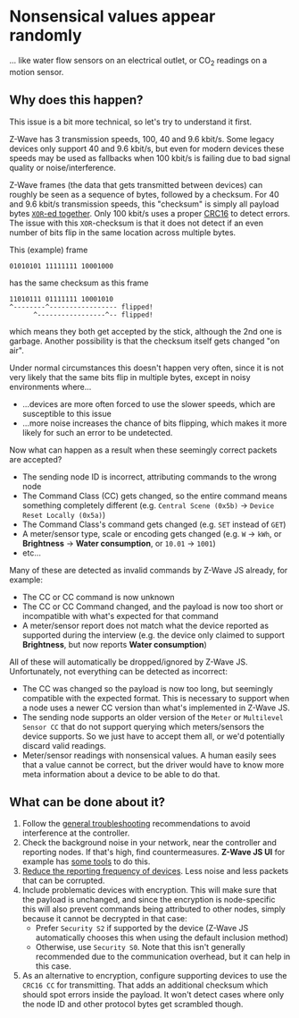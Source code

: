 # Nonsensical values appear randomly

... like water flow sensors on an electrical outlet, or CO<sub>2</sub> readings on a motion sensor.

## Why does this happen?

This issue is a bit more technical, so let's try to understand it first.

Z-Wave has 3 transmission speeds, 100, 40 and 9.6 kbit/s. Some legacy devices only support 40 and 9.6 kbit/s, but even for modern devices these speeds may be used as fallbacks when 100 kbit/s is failing due to bad signal quality or noise/interference.

Z-Wave frames (the data that gets transmitted between devices) can roughly be seen as a sequence of bytes, followed by a checksum. For 40 and 9.6 kbit/s transmission speeds, this "checksum" is simply all payload bytes [`XOR`-ed together](https://en.wikipedia.org/wiki/Checksum#Parity_byte_or_parity_word). Only 100 kbit/s uses a proper [CRC16](https://en.wikipedia.org/wiki/Cyclic_redundancy_check#) to detect errors. The issue with this `XOR`-checksum is that it does not detect if an even number of bits flip in the same location across multiple bytes.

This (example) frame

```
01010101 11111111 10001000
```

has the same checksum as this frame

```
11010111 01111111 10001010
^--------^----------------- flipped!
      ^-----------------^-- flipped!
```

which means they both get accepted by the stick, although the 2nd one is garbage. Another possibility is that the checksum itself gets changed "on air".

Under normal circumstances this doesn't happen very often, since it is not very likely that the same bits flip in multiple bytes, except in noisy environments where...

-   ...devices are more often forced to use the slower speeds, which are susceptible to this issue
-   ...more noise increases the chance of bits flipping, which makes it more likely for such an error to be undetected.

Now what can happen as a result when these seemingly correct packets are accepted?

-   The sending node ID is incorrect, attributing commands to the wrong node
-   The Command Class (CC) gets changed, so the entire command means something completely different (e.g. `Central Scene (0x5b)` -> `Device Reset Locally (0x5a)`)
-   The Command Class's command gets changed (e.g. `SET` instead of `GET`)
-   A meter/sensor type, scale or encoding gets changed (e.g. `W` -> `kWh`, or **Brightness** -> **Water consumption**, or `10.01` -> `1001`)
-   etc...

Many of these are detected as invalid commands by Z-Wave JS already, for example:

-   The CC or CC command is now unknown
-   The CC or CC Command changed, and the payload is now too short or incompatible with what's expected for that command
-   A meter/sensor report does not match what the device reported as supported during the interview (e.g. the device only claimed to support **Brightness**, but now reports **Water consumption**)

All of these will automatically be dropped/ignored by Z-Wave JS. Unfortunately, not everything can be detected as incorrect:

-   The CC was changed so the payload is now too long, but seemingly compatible with the expected format. This is necessary to support when a node uses a newer CC version than what's implemented in Z-Wave JS.
-   The sending node supports an older version of the `Meter` or `Multilevel Sensor CC` that do not support querying which meters/sensors the device supports. So we just have to accept them all, or we'd potentially discard valid readings.
-   Meter/sensor readings with nonsensical values. A human easily sees that a value cannot be correct, but the driver would have to know more meta information about a device to be able to do that.

## What can be done about it?

1. Follow the [general troubleshooting](troubleshooting/connectivity-issues.md#general-troubleshooting) recommendations to avoid interference at the controller.
1. Check the background noise in your network, near the controller and reporting nodes. If that's high, find countermeasures. **Z-Wave JS UI** for example has [some tools](https://zwave-js.github.io/zwave-js-ui/#/usage/nodes_healthcheck) to do this.
1. [Reduce the reporting frequency of devices](troubleshooting/network-health.md#optimizing-the-reporting-configuration). Less noise and less packets that can be corrupted.
1. Include problematic devices with encryption. This will make sure that the payload is unchanged, and since the encryption is node-specific this will also prevent commands being attributed to other nodes, simply because it cannot be decrypted in that case:
    - Prefer `Security S2` if supported by the device (Z-Wave JS automatically chooses this when using the default inclusion method)
    - Otherwise, use `Security S0`. Note that this isn't generally recommended due to the communication overhead, but it can help in this case.
1. As an alternative to encryption, configure supporting devices to use the `CRC16 CC` for transmitting. That adds an additional checksum which should spot errors inside the payload. It won't detect cases where only the node ID and other protocol bytes get scrambled though.
